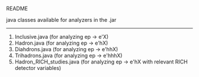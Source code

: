README

java classes available for analyzers in the .jar

--------

1. Inclusive.java (for analyzing ep -> e'X)
2. Hadron.java (for analyzing ep -> e'hX)
3. Diahdrons.java (for analyzing ep -> e'hhX)
4. Trihadrons.java (for analyzing ep -> e'hhhX)
5. Hadron_RICH_studies.java (for analyzing ep -> e'hX with relevant RICH detector variables)
